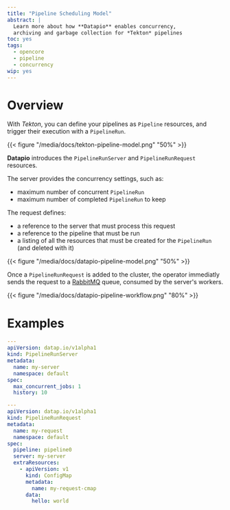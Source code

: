 ```yaml
---
title: "Pipeline Scheduling Model"
abstract: |
  Learn more about how **Datapio** enables concurrency,
  archiving and garbage collection for *Tekton* pipelines
toc: yes
tags:
  - opencore
  - pipeline
  - concurrency
wip: yes
---
```


# Overview

With *Tekton*, you can define your pipelines as `Pipeline` resources, and
trigger their execution with a `PipelineRun`.

{{< figure "/media/docs/tekton-pipeline-model.png" "50%" >}}

**Datapio** introduces the `PipelineRunServer` and `PipelineRunRequest` resources.

The server provides the concurrency settings, such as:

 - maximum number of concurrent `PipelineRun`
 - maximum number of completed `PipelineRun` to keep

The request defines:

 - a reference to the server that must process this request
 - a reference to the pipeline that must be run
 - a listing of all the resources that must be created for the `PipelineRun` (and deleted with it)

{{< figure "/media/docs/datapio-pipeline-model.png" "50%" >}}

Once a `PipelineRunRequest` is added to the cluster, the operator immediatly sends the request
to a [RabbitMQ](https://www.rabbitmq.com) queue, consumed by the server's workers.

{{< figure "/media/docs/datapio-pipeline-workflow.png" "80%" >}}

# Examples

```yaml
---
apiVersion: datap.io/v1alpha1
kind: PipelineRunServer
metadata:
  name: my-server
  namespace: default
spec:
  max_concurrent_jobs: 1
  history: 10
```

```yaml
---
apiVersion: datap.io/v1alpha1
kind: PipelineRunRequest
metadata:
  name: my-request
  namespace: default
spec:
  pipeline: pipeline0
  server: my-server
  extraResources:
    - apiVersion: v1
      kind: ConfigMap
      metadata:
        name: my-request-cmap
      data:
        hello: world
```
